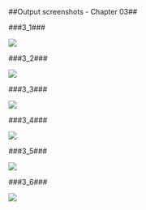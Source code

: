 ##Output screenshots - Chapter 03##

###3_1###

![](https://github.com/PytLab/C-Primer-Plus/blob/master/ch03/screenshots/3_1_out.gif)

###3_2###

![](https://github.com/PytLab/C-Primer-Plus/blob/master/ch03/screenshots/3_2_out.gif)

###3_3###

![](https://github.com/PytLab/C-Primer-Plus/blob/master/ch03/screenshots/3_3_out.gif)

###3_4###

![](https://github.com/PytLab/C-Primer-Plus/blob/master/ch03/screenshots/3_4_out.gif)

###3_5###

![](https://github.com/PytLab/C-Primer-Plus/blob/master/ch03/screenshots/3_5_out.gif)

###3_6###

![](https://github.com/PytLab/C-Primer-Plus/blob/master/ch03/screenshots/3_6_out.gif)
